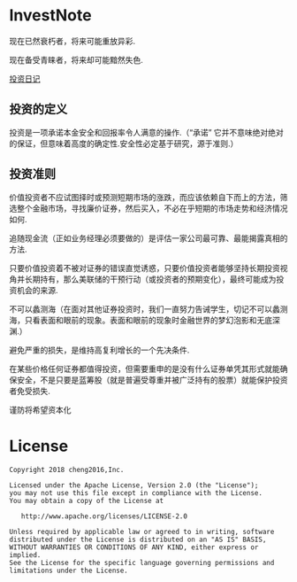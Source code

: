 # InvestNote

现在已然衰朽者，将来可能重放异彩.

现在备受青睐者，将来却可能黯然失色.

[投资日记](note/note201803.md)



## 投资的定义

投资是一项承诺本金安全和回报率令人满意的操作.（“承诺” 它并不意味绝对绝对的保证，但意味着高度的确定性.安全性必定基于研究，源于准则.）


## 投资准则

价值投资者不应试图择时或预测短期市场的涨跌，而应该依赖自下而上的方法，筛选整个金融市场，寻找廉价证券，然后买入，不必在乎短期的市场走势和经济情况如何.

追随现金流（正如业务经理必须要做的）是评估一家公司最可靠、最能揭露真相的方法.

只要价值投资着不被对证券的错误直觉诱惑，只要价值投资者能够坚持长期投资视角并长期持有，那么美联储的干预行动（或投资者的预期变化），最终可能成为投资机会的来源.

不可以蠡测海（在面对其他证券投资时，我们一直努力告诫学生，切记不可以蠡测海，只看表面和眼前的现象。表面和眼前的现象时金融世界的梦幻泡影和无底深渊.）

避免严重的损失，是维持高复利增长的一个先决条件.

在某些价格任何证券都值得投资，但需要重申的是没有什么证券单凭其形式就能确保安全，不是只要是蓝筹股（就是普遍受尊重并被广泛持有的股票）就能保护投资者免受损失.

谨防将希望资本化



# License

    Copyright 2018 cheng2016,Inc.

    Licensed under the Apache License, Version 2.0 (the "License");
    you may not use this file except in compliance with the License.
    You may obtain a copy of the License at

       http://www.apache.org/licenses/LICENSE-2.0

    Unless required by applicable law or agreed to in writing, software
    distributed under the License is distributed on an "AS IS" BASIS,
    WITHOUT WARRANTIES OR CONDITIONS OF ANY KIND, either express or implied.
    See the License for the specific language governing permissions and
    limitations under the License.
